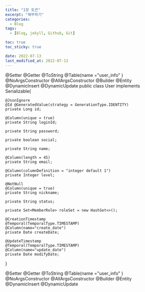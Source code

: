 ```yaml
---
title: "1장 토큰"
excerpt: "해부하기"
categories:
  - Blog
tags:
  - [Blog, jekyll, Github, Git]

toc: true
toc_sticky: true

date: 2022-07-13
last_modified_at: 2022-07-13
---
```


@Setter
@Getter
@ToString
@Table(name ="user_info" )
@NoArgsConstructor
@AllArgsConstructor
@Builder
@Entity
@DynamicInsert
@DynamicUpdate
public class User implements Serializable{

    @JsonIgnore
    @Id @GeneratedValue(strategy = GenerationType.IDENTITY)
    private Long id;

    @Column(unique = true)
    private String loginId;

    private String password;

    private boolean social;

    private String name;

    @Column(length = 45)
    private String email;

    @Column(columnDefinition = "integer default 1")
    private Integer level;

    @NotNull
    @Column(unique = true)
    private String nickname;

    private String status;

    private Set<MemberRole> roleSet = new HashSet<>();

    @CreationTimestamp
    @Temporal(TemporalType.TIMESTAMP)
    @Column(name="create_date")
    private Date createDate;

    @UpdateTimestamp
    @Temporal(TemporalType.TIMESTAMP)
    @Column(name="update_date")
    private Date modifyDate;

}

@Setter
@Getter
@ToString
@Table(name ="user_info" )
@NoArgsConstructor
@AllArgsConstructor
@Builder
@Entity
@DynamicInsert
@DynamicUpdate

